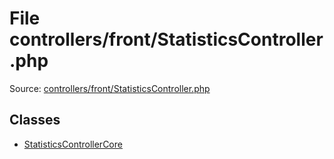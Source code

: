 File controllers/front/StatisticsController.php
=========

Source: [controllers/front/StatisticsController.php](https://github.com/PrestaShop/PrestaShop/blob/1.6.1.1/controllers/front/StatisticsController.php)


Classes
-------

* [StatisticsControllerCore](class.StatisticsControllerCore.md)

